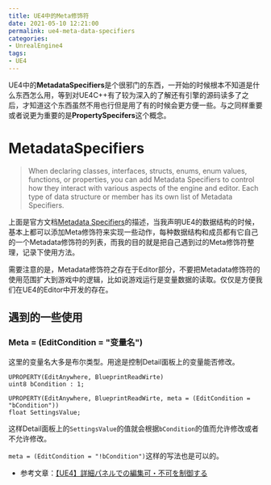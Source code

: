 ```yaml
---
title: UE4中的Meta修饰符
date: 2021-05-10 12:21:00
permalink: ue4-meta-data-specifiers
categories:
- UnrealEngine4
tags:
- UE4
---
```

UE4中的**MetadataSpecifiers**是个很邪门的东西，一开始的时候根本不知道是什么东西怎么用，等到对UE4C++有了较为深入的了解还有引擎的源码读多了之后，才知道这个东西虽然不用也行但是用了有的时候会更方便一些。与之同样重要或者说更为重要的是**PropertySpecifers**这个概念。

<!--more-->

# MetadataSpecifiers
> When declaring classes, interfaces, structs, enums, enum values, functions, or properties, you can add Metadata Specifiers to control how they interact with various aspects of the engine and editor. Each type of data structure or member has its own list of Metadata Specifiers.

上面是官方文档[Metadata Specifiers](https://docs.unrealengine.com/en-US/ProgrammingAndScripting/GameplayArchitecture/Metadata/index.html)的描述，当我声明UE4的数据结构的时候，基本上都可以添加Meta修饰符来实现一些动作，每种数据结构和成员都有它自己的一个Metadata修饰符的列表，而我的目的就是把自己遇到过的Meta修饰符整理，记录下使用方法。

需要注意的是，Metadata修饰符之存在于Editor部分，不要把Metadata修饰符的使用范围扩大到游戏中的逻辑，比如说游戏运行是变量数据的读取。仅仅是方便我们在UE4的Editor中开发的存在。

## 遇到的一些使用

### Meta = (EditCondition = "变量名")
这里的变量名大多是布尔类型。用途是控制Detail面板上的变量能否修改。

```
UPROPERTY(EditAnywhere, BlueprintReadWirte)
uint8 bCondition : 1;

UPROPERTY(EditAnywhere, BlueprintReadWirte, meta = (EditCondition = "bCondition"))
float SettingsValue;
```

这样Detail面板上的`SettingsValue`的值就会根据`bCondition`的值而允许修改或者不允许修改。

`meta = (EditCondition = "!bCondition")`这样的写法也是可以的。

- 参考文章：[【UE4】詳細パネルでの編集可・不可を制御する](https://qiita.com/Dv7Pavilion/items/6f86134587b3ad6ff396)
